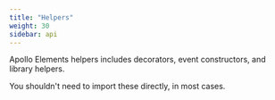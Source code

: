 ```yaml
---
title: "Helpers"
weight: 30
sidebar: api
---
```


Apollo Elements helpers includes decorators, event constructors, and library helpers.

You shouldn't need to import these directly, in most cases.
